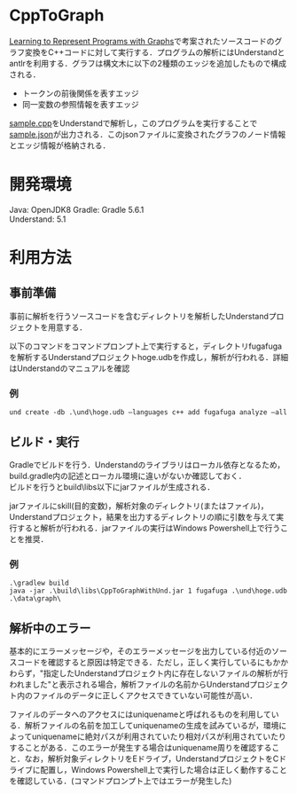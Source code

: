 # CppToGraph
[Learning to Represent Programs with Graphs](https://arxiv.org/abs/1711.00740)で考案されたソースコードのグラフ変換をC++コードに対して実行する．プログラムの解析にはUnderstandとantlrを利用する．グラフは構文木に以下の2種類のエッジを追加したもので構成される．
- トークンの前後関係を表すエッジ
- 同一変数の参照情報を表すエッジ

[sample.cpp](data/sample.cpp)をUnderstandで解析し，このプログラムを実行することで[sample.json](data/sample.json)が出力される．このjsonファイルに変換されたグラフのノード情報とエッジ情報が格納される．

# 開発環境
Java: OpenJDK8 
Gradle: Gradle 5.6.1  
Understand: 5.1

# 利用方法
## 事前準備
事前に解析を行うソースコードを含むディレクトリを解析したUnderstandプロジェクトを用意する．

以下のコマンドをコマンドプロンプト上で実行すると，ディレクトリfugafugaを解析するUnderstandプロジェクトhoge.udbを作成し，解析が行われる．詳細はUnderstandのマニュアルを確認
### 例
```
und create -db .\und\hoge.udb –languages c++ add fugafuga analyze –all
```
## ビルド・実行
Gradleでビルドを行う．Understandのライブラリはローカル依存となるため，build.gradle内の記述とローカル環境に違いがないか確認しておく．  
ビルドを行うとbuild\libs以下にjarファイルが生成される．

jarファイルにskill(目的変数)，解析対象のディレクトリ(またはファイル)，Understandプロジェクト，結果を出力するディレクトリの順に引数を与えて実行すると解析が行われる．jarファイルの実行はWindows Powershell上で行うことを推奨．  

### 例
```
.\gradlew build  
java -jar .\build\libs\CppToGraphWithUnd.jar 1 fugafuga .\und\hoge.udb .\data\graph\
```

## 解析中のエラー
基本的にエラーメッセージや，そのエラーメッセージを出力している付近のソースコードを確認すると原因は特定できる．ただし，正しく実行しているにもかかわらず，"指定したUnderstandプロジェクト内に存在しないファイルの解析が行われました"と表示される場合，解析ファイルの名前からUnderstandプロジェクト内のファイルのデータに正しくアクセスできていない可能性が高い．

ファイルのデータへのアクセスにはuniquenameと呼ばれるものを利用している．解析ファイルの名前を加工してuniquenameの生成を試みているが，環境によってuniquenameに絶対パスが利用されていたり相対パスが利用されていたりすることがある．このエラーが発生する場合はuniquename周りを確認すること．なお，解析対象ディレクトリをEドライブ，UnderstandプロジェクトをCドライブに配置し，Windows Powershell上で実行した場合は正しく動作することを確認している．(コマンドプロンプト上ではエラーが発生した)